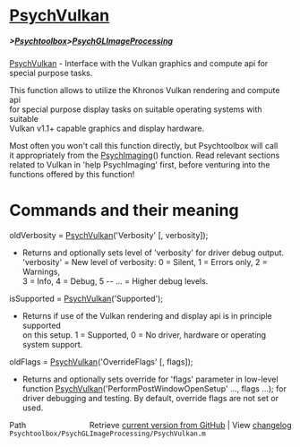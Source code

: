 # [PsychVulkan](PsychVulkan)
##### >[Psychtoolbox](Psychtoolbox)>[PsychGLImageProcessing](PsychGLImageProcessing)

[PsychVulkan](PsychVulkan) - Interface with the Vulkan graphics and compute api for special purpose tasks.  
  
This function allows to utilize the Khronos Vulkan rendering and compute api  
for special purpose display tasks on suitable operating systems with suitable  
Vulkan v1.1+ capable graphics and display hardware.  
  
Most often you won't call this function directly, but Psychtoolbox will call  
it appropriately from the [PsychImaging](PsychImaging)() function. Read relevant sections  
related to Vulkan in 'help PsychImaging' first, before venturing into the  
functions offered by this function!  
  
# Commands and their meaning  
  
oldVerbosity = [PsychVulkan](PsychVulkan)('Verbosity' [, verbosity]);  
- Returns and optionally sets level of 'verbosity' for driver debug output.  
  'verbosity' = New level of verbosity: 0 = Silent, 1 = Errors only, 2 = Warnings,  
  3 = Info, 4 = Debug, 5 -- ... = Higher debug levels.  
  
  
isSupported = [PsychVulkan](PsychVulkan)('Supported');  
- Returns if use of the Vulkan rendering and display api is in principle supported  
  on this setup. 1 = Supported, 0 = No driver, hardware or operating system support.  
  
oldFlags = [PsychVulkan](PsychVulkan)('OverrideFlags' [, flags]);  
- Returns and optionally sets override for 'flags' parameter in low-level  
  function [PsychVulkan](PsychVulkan)('PerformPostWindowOpenSetup' ..., flags ...); for  
  driver debugging and testing. By default, override flags are not set or  
  used.  
  




<div class="code_header" style="text-align:right;">
  <span style="float:left;">Path&nbsp;&nbsp;</span> <span class="counter">Retrieve <a href=
  "https://raw.github.com/Psychtoolbox-3/Psychtoolbox-3/beta/Psychtoolbox/PsychGLImageProcessing/PsychVulkan.m">current version from GitHub</a> | View <a href=
  "https://github.com/Psychtoolbox-3/Psychtoolbox-3/commits/beta/Psychtoolbox/PsychGLImageProcessing/PsychVulkan.m">changelog</a></span>
</div>
<div class="code">
  <code>Psychtoolbox/PsychGLImageProcessing/PsychVulkan.m</code>
</div>

